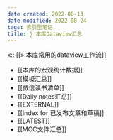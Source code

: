 ```yaml
---
date created: 2022-08-13
date modified: 2022-08-24
tags: 索引型笔记
title: ∑ 本库Dataview汇总
---
```


x:: [[» 本库常用的dataview工作流]]

- [[本库的宏观统计数据]]
- [[模板汇总]]
- [[微信读书清单]]
- [[Daily notes汇总]]
- [[EXTERNAL]]
- [[Index for 已发布文章和草稿]]
- [[LATEST]]
- [[MOC文件汇总]]
